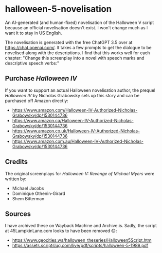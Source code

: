 # halloween-5-novelisation
An AI-generated (and human-fixed) novelisation of the Halloween V script because an official novelisation doesn't exist. I won't change much as I want it to stay in US English.

The novelisation is generated with the free ChatGPT 3.5 over at https://chat.openai.com/. It takes a few prompts to get the dialogue to be novelised along with the descriptions. I find that this works well for each chapter: "Change this screenplay into a novel with speech marks and descriptive speech verbs:"

## Purchase *Halloween IV*
If you want to support an actual Halloween novelisation author, the prequel *Halloween IV* by Nicholas Grabowsky sets up this story and can be purchased off Amazon directly:

* https://www.amazon.com/Halloween-IV-Authorized-Nicholas-Grabowsky/dp/1530144736
* https://www.amazon.ca/Halloween-IV-Authorized-Nicholas-Grabowsky/dp/1530144736
* https://www.amazon.co.uk/Halloween-IV-Authorized-Nicholas-Grabowsky/dp/1530144736
* https://www.amazon.com.au/Halloween-IV-Authorized-Nicholas-Grabowsky/dp/1530144736

## Credits
The original screenplays for *Halloween V: Revenge of Michael Myers* were written by:

* Michael Jacobs
* Dominique Othenin-Girard
* Shem Bitterman

## Sources
I have archived these on Wayback Machine and Archive.is. Sadly, the script at 45LampkinLane.com looks to have been removed 😞:

* https://www.geocities.ws/halloween_theseries/Halloween5Script.htm
* https://assets.scriptslug.com/live/pdf/scripts/halloween-5-1989.pdf
